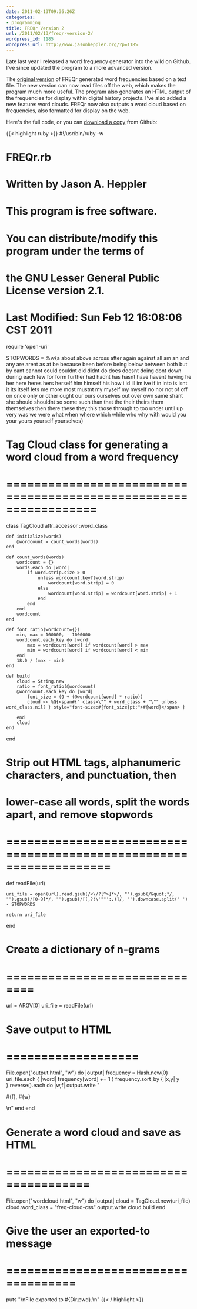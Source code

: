 ```yaml
---
date: 2011-02-13T09:36:26Z
categories:
- programming
title: FREQr Version 2
url: /2011/02/13/freqr-version-2/
wordpress_id: 1185
wordpress_url: http://www.jasonheppler.org/?p=1185
---
```


Late last year I released a word frequency generator into the wild on Github. I've since updated the program to a more advanced version.

The <a href="http://www.jasonheppler.org/2010/11/28/freqr-a-command-line-word-frequency-generator/">original version</a> of FREQr generated word frequencies based on a text file. The new version can now read files off the web, which makes the program much more useful. The program also generates an HTML output of the frequencies for display within digital history projects. I've also added a new feature: word clouds. FREQr now also outputs a word cloud based on frequencies, also formatted for display on the web.

Here's the full code, or you can <a href="https://github.com/hepplerj/FREQr">download a copy</a> from Github:

{{< highlight ruby >}}
#!/usr/bin/ruby -w

# FREQr.rb
#
# Written by Jason A. Heppler
#
# This program is free software.
# You can distribute/modify this program under the terms of
# the GNU Lesser General Public License version 2.1.
# 
# Last Modified: Sun Feb 12 16:08:06 CST 2011
 
require 'open-uri'
 
STOPWORDS = %w{a about above across after again against all am an and any are arent as at be because been before being below between both but by cant cannot could couldnt did didnt do does doesnt doing dont down during each few for form further had hadnt has hasnt have havent having he her here heres hers herself him himself his how i id ill im ive if in into is isnt it its itself lets me more most mustnt my myself my myself no nor not of off on once only or other ought our ours ourselves out over own same shant she should shouldnt so some such than that the their theirs them themselves then there these they this those through to too under until up very was we were what when where which while who why with would you your yours yourself yourselves}

# Tag Cloud class for generating a word cloud from a word frequency
# =================================================================
class TagCloud
    attr_accessor :word_class
 
    def initialize(words)
        @wordcount = count_words(words)
    end
 
    def count_words(words)
        wordcount = {}
        words.each do |word|
            if word.strip.size > 0
                unless wordcount.key?(word.strip)
                    wordcount[word.strip] = 0
                else
                    wordcount[word.strip] = wordcount[word.strip] + 1
                end
            end
        end
        wordcount
    end
 
    def font_ratio(wordcount={})
        min, max = 100000, - 1000000
        wordcount.each_key do |word|
            max = wordcount[word] if wordcount[word] > max
            min = wordcount[word] if wordcount[word] < min
        end
        18.0 / (max - min)
    end
 
    def build
        cloud = String.new
        ratio = font_ratio(@wordcount)
        @wordcount.each_key do |word|
            font_size = (9 + (@wordcount[word] * ratio))
            cloud << %Q{<span#{" class=\"" + word_class + "\"" unless word_class.nil? } style="font-size:#{font_size}pt;">#{word}</span> }
 
        end
        cloud
    end
 
end

# Strip out HTML tags, alphanumeric characters, and punctuation, then 
# lower-case all words, split the words apart, and remove stopwords 
# ===================================================================
def readFile(url)
 
    uri_file = open(url).read.gsub(/<\/?[^>]*>/, "").gsub(/&quot;*/, "").gsub(/[0-9]*/, "").gsub(/[(,?!\'""':.)]/, '').downcase.split(' ') - STOPWORDS
 
    return uri_file
 
end

# Create a dictionary of n-grams
# ==============================
url = ARGV[0]
uri_file = readFile(url)

# Save output to HTML
# ===================
File.open("output.html", "w") do |output|
        frequency = Hash.new(0)
        uri_file.each { |word| frequency[word] += 1 }
        frequency.sort_by { |x,y| y }.reverse().each do |w,f| 
            output.write "<p>#{f}, #{w}</p>\n"
        end
end

# Generate a word cloud and save as HTML
# ======================================
File.open("wordcloud.html", "w") do |output|
    cloud = TagCloud.new(uri_file)
    cloud.word_class = "freq-cloud-css"
    output.write cloud.build
end

# Give the user an exported-to message
# ====================================
puts "\nFile exported to #{Dir.pwd}.\n"
{{< / highlight >}}
